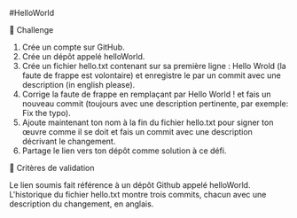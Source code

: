 #HelloWorld

💪 Challenge

1.    Crée un compte sur GitHub.
2.    Crée un dépôt appelé helloWorld.
3.    Crée un fichier hello.txt contenant sur sa première ligne : Hello Wrold (la faute de frappe est volontaire) et enregistre le par un commit avec une description (in english please).
4.    Corrige la faute de frappe en remplaçant par Hello World ! et fais un nouveau commit (toujours avec une description pertinente, par exemple: Fix the typo).
5.    Ajoute maintenant ton nom à la fin du fichier hello.txt pour signer ton œuvre comme il se doit et fais un commit avec une description décrivant le changement.
6.    Partage le lien vers ton dépôt comme solution à ce défi.

🧐 Critères de validation

Le lien soumis fait référence à un dépôt Github appelé helloWorld.
L'historique du fichier hello.txt montre trois commits, chacun avec une description du changement, en anglais.
